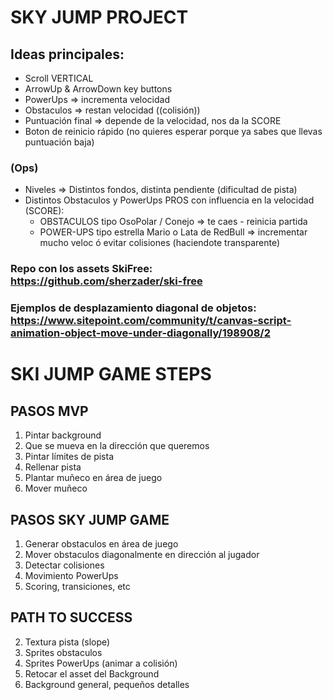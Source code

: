 # SKY JUMP PROJECT

## Ideas principales:

- Scroll VERTICAL
- ArrowUp & ArrowDown key buttons
- PowerUps => incrementa velocidad
- Obstaculos => restan velocidad ((colisión))
- Puntuación final => depende de la velocidad, nos da la SCORE
- Boton de reinicio rápido (no quieres esperar porque ya sabes que llevas puntuación baja)

### (Ops)

- Niveles => Distintos fondos, distinta pendiente (dificultad de pista)
- Distintos Obstaculos y PowerUps PROS con influencia en la velocidad (SCORE):
  - OBSTACULOS tipo OsoPolar / Conejo => te caes - reinicia partida
  - POWER-UPS tipo estrella Mario o Lata de RedBull => incrementar mucho veloc ó evitar colisiones (haciendote transparente)

### Repo con los assets SkiFree: https://github.com/sherzader/ski-free

### Ejemplos de desplazamiento diagonal de objetos: https://www.sitepoint.com/community/t/canvas-script-animation-object-move-under-diagonally/198908/2

# SKI JUMP GAME STEPS

## PASOS MVP

1. Pintar background
2. Que se mueva en la dirección que queremos
3. Pintar límites de pista
4. Rellenar pista
5. Plantar muñeco en área de juego
6. Mover muñeco

## PASOS SKY JUMP GAME

1. Generar obstaculos en área de juego
2. Mover obstaculos diagonalmente en dirección al jugador
3. Detectar colisiones
4. Movimiento PowerUps
5. Scoring, transiciones, etc

## PATH TO SUCCESS

2. Textura pista (slope)
3. Sprites obstaculos
4. Sprites PowerUps (animar a colisión)
5. Retocar el asset del Background
6. Background general, pequeños detalles
